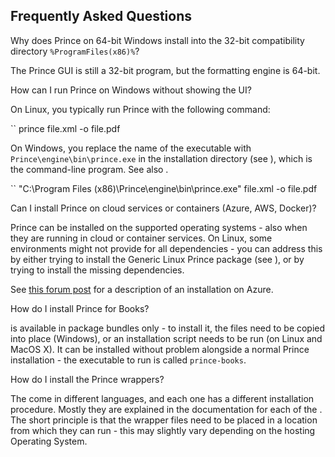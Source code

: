 Frequently Asked Questions
--------------------------

Why does Prince on 64-bit Windows install into the 32-bit compatibility directory `%ProgramFiles(x86)%`? <a href="#faq-install-dir" class="self-link"></a>

The Prince GUI is still a 32-bit program, but the formatting engine is 64-bit.

How can I run Prince on Windows without showing the UI? <a href="#faq-no-ui" class="self-link"></a>

On Linux, you typically run Prince with the following command:

``
    prince file.xml -o file.pdf

On Windows, you replace the name of the executable with `Prince\engine\bin\prince.exe` in the installation directory (see ), which is the command-line program. See also .

``
    "C:\Program Files (x86)\Prince\engine\bin\prince.exe" file.xml -o file.pdf

Can I install Prince on cloud services or containers (Azure, AWS, Docker)? <a href="#faq-install-cloud" class="self-link"></a>

Prince can be installed on the supported operating systems - also when they are running in cloud or container services. On Linux, some environments might not provide for all dependencies - you can address this by either trying to install the Generic Linux Prince package (see ), or by trying to install the missing dependencies.

See [this forum post](https://www.princexml.com/forum/topic/2094/silent-installation-on-windows#20332) for a description of an installation on Azure.

How do I install Prince for Books? <a href="#faq-install-books" class="self-link"></a>

is available in package bundles only - to install it, the files need to be copied into place (Windows), or an installation script needs to be run (on Linux and MacOS X). It can be installed without problem alongside a normal Prince installation - the executable to run is called `prince-books`.

How do I install the Prince wrappers? <a href="#faq-install-wrappers" class="self-link"></a>

The come in different languages, and each one has a different installation procedure. Mostly they are explained in the documentation for each of the . The short principle is that the wrapper files need to be placed in a location from which they can run - this may slightly vary depending on the hosting Operating System.
